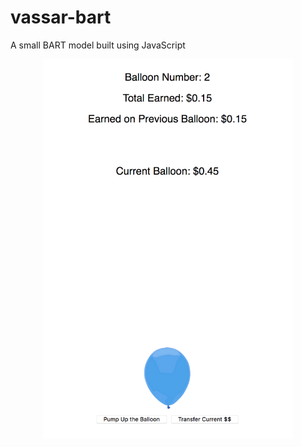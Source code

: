 # vassar-bart
A small BART model built using JavaScript

<div align="center">
	<img src="screenshot.png" width="400px">
</div>

